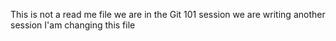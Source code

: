 
This is not a read me file
we are in the Git 101 session
we are writing another session
I'am changing this file
